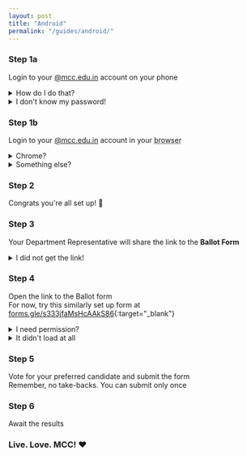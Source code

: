 ```yaml
---
layout: post
title: "Android"
permalink: "/guides/android/"
---
```


### Step 1a

Login to your [@mcc.edu.in](#) account on your phone

<details>
<summary>How do I do that?</summary>
<ul>
<li>Open any <abbr title="Gmail, Meet, Classroom, Google, etc.">Google App </abbr></li>
<li>Tap on your profile picture to open the account switcher</li>
<li>Tap on <b>Add Account</b></li>
<li>Login to your @mcc.edu.in account</li>
</ul>
</details>

<details>
<summary>I don't know my password!</summary>
<ul>
<li>Never reset it before? Ask your class rep for the default password</li>
<li>Reset it but forgot? Use the <b>Forgot password</b> option</li>
</ul>
</details>

### Step 1b

Login to your [@mcc.edu.in](#) account in your
<abbr title="Chrome, Firefox, Opera, Dolphin, or any other">
browser</abbr>

<details>
<summary>Chrome?</summary>
<ul>
<li>Open <a href="//google.com" target="_blank">google.com</a> on Chrome</li>
<li>Tap on your profile picture on the top right</li>
<li>No @mcc.edu.in ID? Tap on <b>Add accounts</b> and add it</li>
</ul>
</details>

<details>
<summary>Something else?</summary>
<ul>
<li>Open <a href="//google.com" target="_blank">google.com</a> on your browser</li>
<li>Tap on your profile picture on the top right</li>
<li>If your @mcc.edu.in ID isn't there, tap on <b>Add accounts</b> and add it</li>
</ul>
</details>

### Step 2

Congrats you're all set up! 🎉

### Step 3

Your Department Representative will share the link to the **Ballot Form**

<details>
<summary>I did not get the link!</summary>
<ul>
<li>Ask your Department Representative where they have shared the link</li>
</ul>
</details>

### Step 4

Open the link to the Ballot form  
For now, try this similarly set up form at
[forms.gle/s333jfaMsHcAAkS86](//forms.gle/s333jfaMsHcAAkS86){:target="\_blank"}

<details>
<summary>I need permission?</summary>
<ul>
<li>Check if you are logged in on your browser. Refer <a href="#step-1b">Step 1b</a></li>
<li>Used something <abbr title="Firefox, etc">other than Chrome</abbr> 
in <a href="#step-1b" title="Login on browser">Step 1b</a>?</li>
<li>Copy and paste the link into your browser</li>
</ul>
</details>

<details>
<summary>It didn't load at all</summary>
<ul>
<li>Check your internet</li>
</ul>
</details>

### Step 5

Vote for your preferred candidate and submit the form  
Remember, no take-backs. You can submit only once

### Step 6

Await the results

<h3 class="slogan">Live. Love. MCC! ❤️ </h3>

<!--
<details>
<summary></summary>
<ul>
<li></li>
</ul>
</details>
-->

